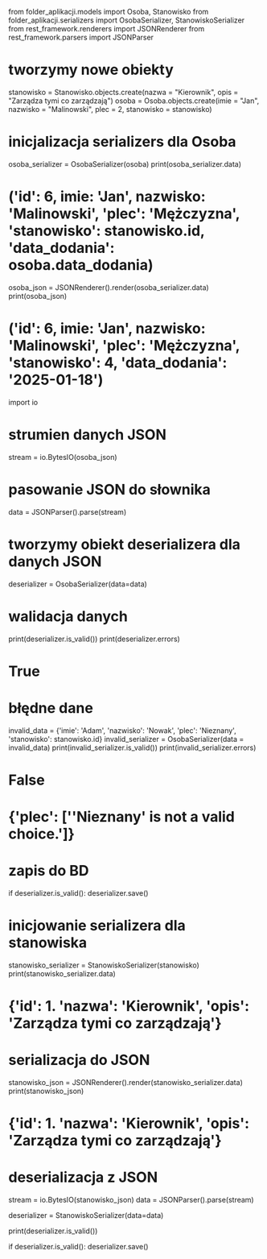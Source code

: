 from folder_aplikacji.models import Osoba, Stanowisko
from folder_aplikacji.serializers import OsobaSerializer, StanowiskoSerializer
from rest_framework.renderers import JSONRenderer
from rest_framework.parsers import JSONParser


# tworzymy nowe obiekty

stanowisko = Stanowisko.objects.create(nazwa = "Kierownik", opis = "Zarządza tymi co zarządzają")
osoba = Osoba.objects.create(imie = "Jan", nazwisko = "Malinowski", plec = 2, stanowisko = stanowisko)

# inicjalizacja serializers dla Osoba

osoba_serializer = OsobaSerializer(osoba)
print(osoba_serializer.data)

# ('id': 6, imie: 'Jan', nazwisko: 'Malinowski', 'plec': 'Mężczyzna', 'stanowisko': stanowisko.id, 'data_dodania': osoba.data_dodania)

osoba_json = JSONRenderer().render(osoba_serializer.data)
print(osoba_json)

# ('id': 6, imie: 'Jan', nazwisko: 'Malinowski', 'plec': 'Mężczyzna', 'stanowisko': 4, 'data_dodania': '2025-01-18')

import io

# strumien danych JSON

stream = io.BytesIO(osoba_json)

# pasowanie JSON do słownika

data = JSONParser().parse(stream)

# tworzymy obiekt deserializera dla danych JSON

deserializer = OsobaSerializer(data=data)

# walidacja danych

print(deserializer.is_valid())
print(deserializer.errors)

# True

# błędne dane

invalid_data = {'imie': 'Adam', 'nazwisko': 'Nowak', 'plec': 'Nieznany', 'stanowisko': stanowisko.id}
invalid_serializer = OsobaSerializer(data = invalid_data)
print(invalid_serializer.is_valid())
print(invalid_serializer.errors)

# False
# {'plec': [''Nieznany' is not a valid choice.']}

# zapis do BD
if deserializer.is_valid():
    deserializer.save()

# inicjowanie serializera dla stanowiska

stanowisko_serializer = StanowiskoSerializer(stanowisko)
print(stanowisko_serializer.data)

# {'id': 1. 'nazwa': 'Kierownik', 'opis': 'Zarządza tymi co zarządzają'}

# serializacja do JSON

stanowisko_json = JSONRenderer().render(stanowisko_serializer.data)
print(stanowisko_json)

# {'id': 1. 'nazwa': 'Kierownik', 'opis': 'Zarządza tymi co zarządzają'}

# deserializacja z JSON

stream = io.BytesIO(stanowisko_json)
data = JSONParser().parse(stream)

deserializer = StanowiskoSerializer(data=data)

print(deserializer.is_valid())

if deserializer.is_valid():
    deserializer.save()